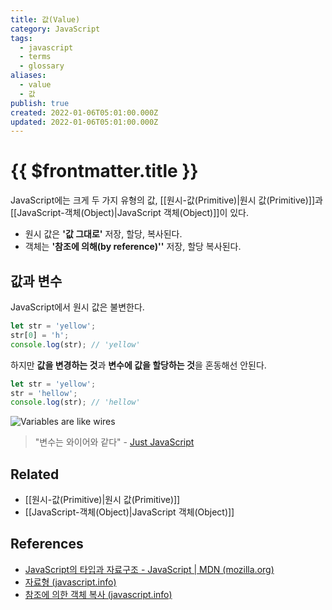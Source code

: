```yaml
---
title: 값(Value)
category: JavaScript
tags:
  - javascript
  - terms
  - glossary
aliases:
  - value
  - 값
publish: true
created: 2022-01-06T05:01:00.000Z
updated: 2022-01-06T05:01:00.000Z
---
```


# {{ $frontmatter.title }}

JavaScript에는 크게 두 가지 유형의 값, [[원시-값(Primitive)|원시 값(Primitive)]]과 [[JavaScript-객체(Object)|JavaScript 객체(Object)]]이 있다.

- 원시 값은 **'값 그대로'** 저장, 할당, 복사된다.
- 객체는 **'참조에 의해(by reference)''** 저장, 할당 복사된다.

## 값과 변수

JavaScript에서 원시 값은 불변한다.

```js
let str = 'yellow';
str[0] = 'h';
console.log(str); // 'yellow'
```

하지만 **값을 변경하는 것**과 **변수에 값을 할당하는 것**을 혼동해선 안된다.

```js
let str = 'yellow';
str = 'hellow';
console.log(str); // 'hellow'
```

![Variables are like wires](https://user-images.githubusercontent.com/29270715/73742788-4c980b80-4775-11ea-8831-c13b9b1792e2.png)

> "변수는 와이어와 같다" - [Just JavaScript](https://justjavascript.com/)

## Related

- [[원시-값(Primitive)|원시 값(Primitive)]]
- [[JavaScript-객체(Object)|JavaScript 객체(Object)]]

## References

- [JavaScript의 타입과 자료구조 - JavaScript | MDN (mozilla.org)](https://developer.mozilla.org/ko/docs/Web/JavaScript/Data_structures)
- [자료형 (javascript.info)](https://ko.javascript.info/types)
- [참조에 의한 객체 복사 (javascript.info)](https://ko.javascript.info/object-copy)
